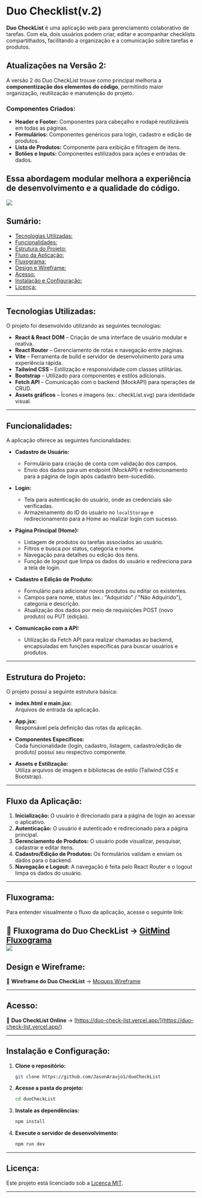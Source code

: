  # Duo Checklist(v.2)

**Duo CheckList** é uma aplicação web para gerenciamento colaborativo de tarefas. Com ela, dois usuários podem criar, editar e acompanhar checklists compartilhados, facilitando a organização e a comunicação sobre tarefas e produtos.
## Atualizações na Versão 2:

A versão 2 do Duo CheckList trouxe como principal melhoria a **componentização dos elementos do código**, permitindo maior organização, reutilização e manutenção do projeto.  

### Componentes Criados:
- **Header e Footer:** Componentes para cabeçalho e rodapé reutilizáveis em todas as páginas.  
- **Formulários:** Componentes genéricos para login, cadastro e edição de produtos.  
- **Lista de Produtos:** Componente para exibição e filtragem de itens.  
- **Botões e Inputs:** Componentes estilizados para ações e entradas de dados.  

Essa abordagem modular melhora a experiência de desenvolvimento e a qualidade do código.  
 ---
<img src="./duoCheckList/src/assets/print.PNG"/>

## Sumário:

- [Tecnologias Utilizadas:](#tecnologias-utilizadas)  
- [Funcionalidades:](#funcionalidades)  
- [Estrutura do Projeto:](#estrutura-do-projeto)  
- [Fluxo da Aplicação:](#fluxo-da-aplicação)  
- [Fluxograma:](#fluxograma)  
- [Design e Wireframe:](#design-e-wireframe)  
- [Acesso:](#acesso)  
- [Instalação e Configuração:](#instalação-e-configuração)  
- [Licença:](#licença)  

---

## Tecnologias Utilizadas:  

O projeto foi desenvolvido utilizando as seguintes tecnologias:  

- **React & React DOM** – Criação de uma interface de usuário modular e reativa.  
- **React Router** – Gerenciamento de rotas e navegação entre páginas.  
- **Vite** – Ferramenta de build e servidor de desenvolvimento para uma experiência rápida.  
- **Tailwind CSS** – Estilização e responsividade com classes utilitárias.  
- **Bootstrap** – Utilizado para componentes e estilos adicionais.  
- **Fetch API** – Comunicação com o backend (MockAPI) para operações de CRUD.  
- **Assets gráficos** – Ícones e imagens (ex.: checkList.svg) para identidade visual.  

---

## Funcionalidades:  

A aplicação oferece as seguintes funcionalidades:  

- **Cadastro de Usuário:**  
  - Formulário para criação de conta com validação dos campos.  
  - Envio dos dados para um endpoint (MockAPI) e redirecionamento para a página de login após cadastro bem-sucedido.  

- **Login:**  
  - Tela para autenticação do usuário, onde as credenciais são verificadas.  
  - Armazenamento do ID do usuário no `localStorage` e redirecionamento para a Home ao realizar login com sucesso.  

- **Página Principal (Home):**  
  - Listagem de produtos ou tarefas associados ao usuário.  
  - Filtros e busca por status, categoria e nome.  
  - Navegação para detalhes ou edição dos itens.  
  - Função de logout que limpa os dados do usuário e redireciona para a tela de login.  

- **Cadastro e Edição de Produto:**  
  - Formulário para adicionar novos produtos ou editar os existentes.  
  - Campos para nome, status (ex.: "Adquirido" / "Não Adquirido"), categoria e descrição.  
  - Atualização dos dados por meio de requisições POST (novo produto) ou PUT (edição).  

- **Comunicação com a API:**  
  - Utilização da Fetch API para realizar chamadas ao backend, encapsuladas em funções específicas para buscar usuários e produtos.  

---

## Estrutura do Projeto:  

O projeto possui a seguinte estrutura básica:  

- **index.html e main.jsx:**  
  Arquivos de entrada da aplicação.

- **App.jsx:**  
  Responsável pela definição das rotas da aplicação.

- **Componentes Específicos:**  
  Cada funcionalidade (login, cadastro, listagem, cadastro/edição de produto) possui seu respectivo componente.

- **Assets e Estilização:**  
  Utiliza arquivos de imagem e bibliotecas de estilo (Tailwind CSS e Bootstrap).

---

## Fluxo da Aplicação:  

1. **Inicialização:** O usuário é direcionado para a página de login ao acessar o aplicativo.  
2. **Autenticação:** O usuário é autenticado e redirecionado para a página principal.  
3. **Gerenciamento de Produtos:** O usuário pode visualizar, pesquisar, cadastrar e editar itens.  
4. **Cadastro/Edição de Produtos:** Os formulários validam e enviam os dados para o backend.  
5. **Navegação e Logout:** A navegação é feita pelo React Router e o logout limpa os dados do usuário.  

---

## Fluxograma:  

Para entender visualmente o fluxo da aplicação, acesse o seguinte link:  

🔗 **Fluxograma do Duo CheckList** → [GitMind Fluxograma](https://gitmind.com/app/docs/m5jinzfc)  
<img src="/duoCheckList/src/assets/fluxograma.png"></img>
---

## Design e Wireframe:  

🔗 **Wireframe do Duo CheckList** → [Moqups Wireframe](https://app.moqups.com/0v1WYebsFY33kii807RmGZYuwhvWyEbs/view/page/a7bc758b4)  

---

## Acesso:  

🔗 **Duo CheckList Online** → [https://duo-check-list.vercel.app/](https://duo-check-list.vercel.app/)  

---
## Instalação e Configuração:  

1. **Clone o repositório:**  
   ```sh  
   git clone https://github.com/JasonAraujo1/duoCheckList  
   ```  

2. **Acesse a pasta do projeto:**  
   ```sh  
   cd duoCheckList  
   ```  

3. **Instale as dependências:**  
   ```sh  
   npm install  
   ```  

4. **Execute o servidor de desenvolvimento:**  
   ```sh  
   npm run dev  
   ```  

---
## Licença:  

Este projeto está licenciado sob a [Licença MIT](LICENSE).  

---